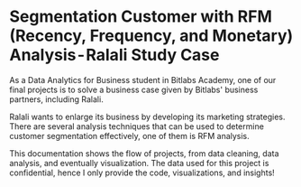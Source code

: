 # Segmentation Customer with RFM (Recency, Frequency, and Monetary) Analysis - Ralali Study Case

As a Data Analytics for Business student in Bitlabs Academy, one of our final projects is to solve a business case given by Bitlabs' business partners, including Ralali.

Ralali wants to enlarge its business by developing its marketing strategies. There are several analysis techniques that can be used to determine customer segmentation effectively, one of them is RFM analysis.

This documentation shows the flow of projects, from data cleaning, data analysis, and eventually visualization.
The data used for this project is confidential, hence I only provide the code, visualizations, and insights!
